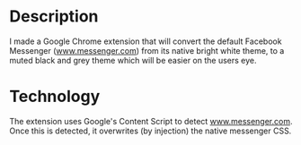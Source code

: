 # Description
I made a Google Chrome extension that will convert the default Facebook Messenger (www.messenger.com) from its native bright white theme, to a muted black and grey theme which will be easier on the users eye.

# Technology
The extension uses Google's Content Script to detect www.messenger.com. Once this is detected, it overwrites (by injection) the native messenger CSS.
